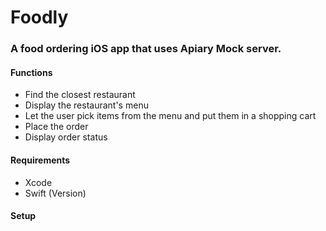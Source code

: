 # Foodly
### A food ordering iOS app that uses Apiary Mock server.

#### Functions
- Find the closest restaurant
- Display the restaurant's menu
- Let the user pick items from the menu and put them in a shopping cart
- Place the order
- Display order status

#### Requirements
- Xcode
- Swift (Version)

#### Setup
